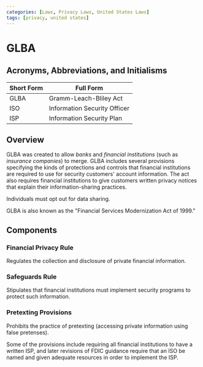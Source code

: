 ```yaml
---
categories: [Laws, Privacy Laws, United States Laws]
tags: [privacy, united states]
---
```


# GLBA

## Acronyms, Abbreviations, and Initialisms

| Short Form | Full Form |
| - | - |
| GLBA | Gramm-Leach-Bliley Act |
| ISO | Information Security Officer |
| ISP | Information Security Plan |

## Overview

GLBA was created to allow *banks* and *financial institutions* (such as *insurance companies*) to merge. GLBA includes several provisions specifying the kinds of protections and controls that financial institutions are required to use for security customers' account information. The act also requires financial institutions to give customers written privacy notices that explain their information-sharing practices.

Individuals must opt out for data sharing.

GLBA is also known as the "Financial Services Modernization Act of 1999."

## Components

### Financial Privacy Rule

Regulates the collection and disclosure of private financial information.

### Safeguards Rule

Stipulates that financial institutions must implement security programs to protect such information.

### Pretexting Provisions

Prohibits the practice of pretexting (accessing private information using false pretenses).

Some of the provisions include requiring all financial institutions to have a written ISP, and later revisions of FDIC guidance require that an ISO be named and given adequate resources in order to implement the ISP.
